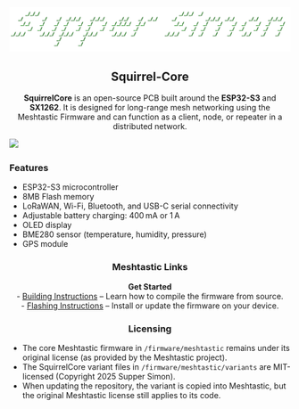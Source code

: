 <div align="center">
  <a href="https://github.com/suppersimon-py">
    <img src=".github/SupperSimon.png" alt="SupperSimon" width="800"/>
  </a>

  <h2>Squirrel-Core</h2>
  <p>
    <strong>SquirrelCore</strong> is an open-source PCB built around the <strong>ESP32-S3</strong> and <strong>SX1262</strong>. 
    It is designed for long-range mesh networking using the Meshtastic Firmware and can function as a client, node, or repeater in a distributed network.
  </p>
</div>
<a href="https://github.com/suppersimon-py">
    <img src=".github/0000-0096.gif" width="1080"/>
</a>

<div align="left">
  <h3>Features</h3>
  <ul>
    <li>ESP32-S3 microcontroller</li>
    <li>8MB Flash memory</li>
    <li>LoRaWAN, Wi-Fi, Bluetooth, and USB-C serial connectivity</li>
    <li>Adjustable battery charging: 400 mA or 1 A</li>
    <li>OLED display</li>
    <li>BME280 sensor (temperature, humidity, pressure)</li>
    <li>GPS module</li>
  </ul>
</div>

<div align="center">
  <h3>Meshtastic Links</h3>
  <p>
    <a href="https://meshtastic.org" style="text-decoration:none; font-weight:bold;">Get Started</a><br/>
    - <a href="https://meshtastic.org/docs/development/firmware/build">Building Instructions</a> – Learn how to compile the firmware from source.<br/>
    - <a href="https://meshtastic.org/docs/getting-started/flashing-firmware/">Flashing Instructions</a> – Install or update the firmware on your device.
  </p>
</div>

<div align="center">
  <h3>Licensing</h3>
</div>

<div align="left">
  <ul>
    <li>The core Meshtastic firmware in <code>/firmware/meshtastic</code> remains under its original license (as provided by the Meshtastic project).</li>
    <li>The SquirrelCore variant files in <code>/firmware/meshtastic/variants</code> are MIT-licensed (Copyright 2025 Supper Simon).</li>
    <li>When updating the repository, the variant is copied into Meshtastic, but the original Meshtastic license still applies to its code.</li>
  </ul>
</div>
